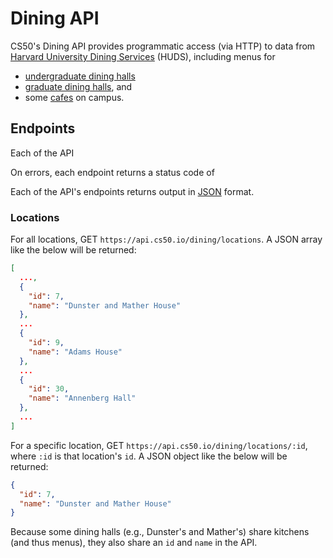 # Dining API

CS50's Dining API provides programmatic access (via HTTP) to data from [Harvard University Dining Services](https://dining.harvard.edu/) (HUDS), including menus for

* [undergraduate dining halls](https://dining.harvard.edu/campus-dining/undergraduate-dining/weeks-menu)
* [graduate dining halls](https://dining.harvard.edu/campus-dining/graduate-dining-halls/menus), and
* some [cafes](https://dining.harvard.edu/campus-dining/cafes/hungry) on campus.

## Endpoints

Each of the API

On errors, each endpoint returns a status code of 

Each of the API's endpoints returns output in [JSON](https://en.wikipedia.org/wiki/JSON) format.

### Locations

For all locations, GET `https://api.cs50.io/dining/locations`. A JSON array like the below will be returned:

```json
[
  ...,
  {
    "id": 7,
    "name": "Dunster and Mather House"
  },
  ...
  {
    "id": 9, 
    "name": "Adams House"
  },
  ...
  {
    "id": 30, 
    "name": "Annenberg Hall"
  }, 
  ...
]
```

For a specific location, GET `https://api.cs50.io/dining/locations/:id`, where `:id` is that location's `id`. A JSON object like the below will be returned:

```json
{
  "id": 7,
  "name": "Dunster and Mather House"
}
```

Because some dining halls (e.g., Dunster's and Mather's) share kitchens (and thus menus), they also share an `id` and `name` in the API.
